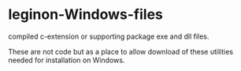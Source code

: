 # leginon-Windows-files
compiled c-extension or supporting package exe and dll files.

These are not code but as a place to allow download of these utilities needed for installation on Windows.
